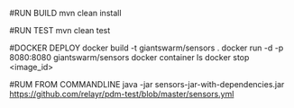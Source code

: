 #RUN BUILD
mvn clean install

#RUN TEST
mvn clean test

#DOCKER DEPLOY
docker build -t giantswarm/sensors .
docker run -d -p 8080:8080 giantswarm/sensors
docker container ls
docker stop <image_id>

#RUM FROM COMMANDLINE
java -jar sensors-jar-with-dependencies.jar https://github.com/relayr/pdm-test/blob/master/sensors.yml

